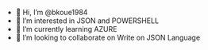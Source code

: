 - 👋 Hi, I’m @bkoue1984
- 👀 I’m interested in JSON and POWERSHELL
- 🌱 I’m currently learning AZURE 
- 💞️ I’m looking to collaborate on Write on JSON Language

<!---
bkoue1984/bkoue1984 is a ✨ special ✨ repository because its `README.md` (this file) appears on your GitHub profile.
You can click the Preview link to take a look at your changes.
--->
